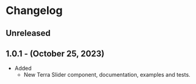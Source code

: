 # Changelog

## Unreleased

## 1.0.1 - (October 25, 2023)

* Added
  * New Terra Slider component, documentation, examples and tests. 
